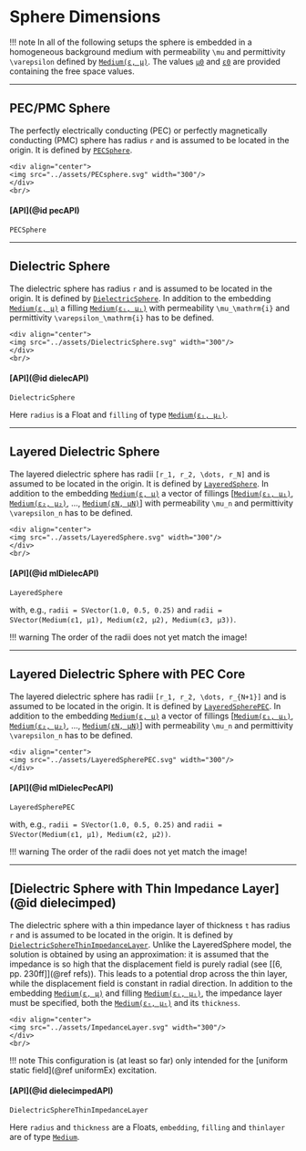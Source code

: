 
# Sphere Dimensions

!!! note
    In all of the following setups the sphere is embedded in a homogeneous background medium with permeability ``\mu`` and permittivity ``\varepsilon`` defined by [`Medium(ε, μ)`](@ref). The values [`μ0`](@ref) and [`ε0`](@ref)  are provided containing the free space values.


---
## PEC/PMC Sphere

The perfectly electrically conducting (PEC) or perfectly magnetically conducting (PMC) sphere has radius ``r`` and is assumed to be located in the origin. It is defined by [`PECSphere`](@ref).
```@raw html
<div align="center">
<img src="../assets/PECsphere.svg" width="300"/>
</div>
<br/>
```

#### [API](@id pecAPI)

```@docs
PECSphere
```


---
## Dielectric Sphere

The dielectric sphere has radius ``r`` and is assumed to be located in the origin. It is defined by [`DielectricSphere`](@ref). In addition to the embedding [`Medium(ε, μ)`](@ref) a filling [`Medium(εᵢ, μᵢ)`](@ref) with permeability ``\mu_\mathrm{i}`` and permittivity ``\varepsilon_\mathrm{i}`` has to be defined. 
```@raw html
<div align="center">
<img src="../assets/DielectricSphere.svg" width="300"/>
</div>
<br/>
```

#### [API](@id dielecAPI)

```@docs
DielectricSphere
```
Here `radius` is a Float and `filling` of type [`Medium(εᵢ, μᵢ)`](@ref).


---
## Layered Dielectric Sphere

The layered dielectric sphere has radii ``[r_1, r_2, \dots, r_N]`` and is assumed to be located in the origin. It is defined by [`LayeredSphere`](@ref). In addition to the embedding [`Medium(ε, μ)`](@ref) a vector of fillings [[`Medium(ε₁, μ₁)`](@ref), [`Medium(ε₂, μ₂)`](@ref), ..., [`Medium(εN, μN)`](@ref)] with permeability ``\mu_n`` and permittivity ``\varepsilon_n`` has to be defined.
```@raw html
<div align="center">
<img src="../assets/LayeredSphere.svg" width="300"/>
</div>
<br/>
```

#### [API](@id mlDielecAPI)

```@docs
LayeredSphere
```
with, e.g., `radii = SVector(1.0, 0.5, 0.25)` and `radii = SVector(Medium(ε1, μ1), Medium(ε2, μ2), Medium(ε3, μ3))`.

!!! warning
    The order of the radii does not yet match the image!


---
## Layered Dielectric Sphere with PEC Core

The layered dielectric sphere has radii ``[r_1, r_2, \dots, r_{N+1}]`` and is assumed to be located in the origin. It is defined by [`LayeredSpherePEC`](@ref). In addition to the embedding [`Medium(ε, μ)`](@ref) a vector of fillings [[`Medium(ε₁, μ₁)`](@ref), [`Medium(ε₂, μ₂)`](@ref), ..., [`Medium(εN, μN)`](@ref)] with permeability ``\mu_n`` and permittivity ``\varepsilon_n`` has to be defined.
```@raw html
<div align="center">
<img src="../assets/LayeredSpherePEC.svg" width="300"/>
</div>
```

#### [API](@id mlDielecPecAPI)

```@docs
LayeredSpherePEC
```
with, e.g., `radii = SVector(1.0, 0.5, 0.25)` and `radii = SVector(Medium(ε1, μ1), Medium(ε2, μ2))`.

!!! warning
    The order of the radii does not yet match the image!


---
## [Dielectric Sphere with Thin Impedance Layer](@id dielecimped)

The dielectric sphere with a thin impedance layer of thickness ``t`` has radius ``r`` and is assumed to be located in the origin. It is defined by [`DielectricSphereThinImpedanceLayer`](@ref). Unlike the LayeredSphere model, the solution is obtained by using an approximation: it is assumed that the impedance is so high that the displacement field is purely radial (see [[6, pp. 230ff]](@ref refs)). This leads to a potential drop across the thin layer, while the displacement field is constant in radial direction. In addition to the embedding [`Medium(ε, μ)`](@ref) and  filling [`Medium(εᵢ, μᵢ)`](@ref), the impedance layer must be specified, both the [`Medium(εₜ, μₜ)`](@ref) and its `thickness`.  
```@raw html
<div align="center">
<img src="../assets/ImpedanceLayer.svg" width="300"/>
</div>
<br/>
```

!!! note
    This configuration is (at least so far) only intended for the [uniform static field](@ref uniformEx) excitation.

#### [API](@id dielecimpedAPI)

```@docs
DielectricSphereThinImpedanceLayer
```
Here `radius` and `thickness` are a Floats, `embedding`, `filling` and `thinlayer` are of type [`Medium`](@ref).

